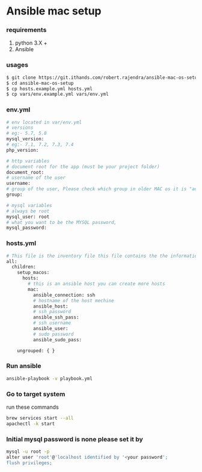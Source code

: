 # Ansible mac setup

### requirements
1. python 3.X +
2. Ansible


### usages
```sh
$ git clone https://git.ithands.com/robert.rajendra/ansible-mac-os-setup.git
$ cd ansible-mac-os-setup
$ cp hosts.example.yml hosts.yml
$ cp vars/env.example.yml vars/env.yml
```

### env.yml
```sh
# env located in var/env.yml
# versions
# eg:- 5.7, 5.8
mysql_version:
# eg:- 7.1, 7.2, 7.3, 7.4
php_version:

# http variables
# document root for the app (must be your project folder)
document_root:
# username of the user
username:
# group of the user, Please check which group in older MAC os it is "admin"
group:

# mysql variables
# always be root
mysql_user: root
# what you want to be the MYSQL password,
mysql_password:
```
### hosts.yml
```sh
# This file is the inventory file this file contains the the information about hosts
all:
  children:
    setup_macos:
      hosts:
        # this is an ansible host you can create more hosts
        mac:
          ansible_connection: ssh
          # hostname of the host mechine
          ansible_host:
          # ssh_password
          ansible_ssh_pass:
          # ssh username
          ansible_user:
          # sudo password
          ansible_sudo_pass:

    ungrouped: { }
```

### Run ansible
```sh 
ansible-playbook -v playbook.yml
```


### Go to target system 
run these commands 
```sh
brew services start --all
apachectl -k start
```
### Initial mysql password is none please set it by 
```sh 
mysql -u root -p
alter user 'root'@'localhost identified by '<your password';
flush privileges;
```

